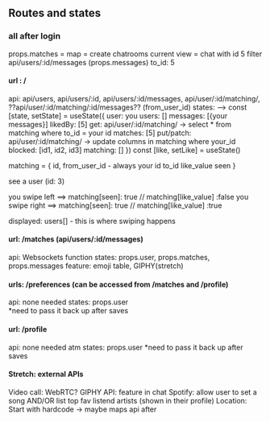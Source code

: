 ## Routes and states

### all after login

props.matches = map = create chatrooms
current view = chat with id 5
filter api/users/:id/messages (props.messages) to_id: 5 

#### url : / 
api: api/users, api/users/:id, api/users/:id/messages, api/user/:id/matching/, ??api/user/:id/matching/:id/messages?? (from_user_id)
states:  -->
const [state, setState] = useState({
  user: you
  users: []
  messages: [{your messages}]
  likedBy: [5] get: api/user/:id/matching/ -> select * from matching where to_id = your id
  matches: [5] put/patch: api/user/:id/matching/ -> update columns in matching where your_id 
  blocked: [id1, id2, id3]
  matching: []
})
const [like, setLike] = useState()

matching = {
  id,
  from_user_id - always your id
  to_id
  like_value
  seen
}

see a user (id: 3)
<!-- you swipe left - setLike({user[dislikedUserID]: like})
you swipe right - setLike({user[likedUserID]: like}) -->

you swipe left ==> matching[seen]: true // matching[like_value] :false
you swipe right ==> matching[seen]: true // matching[like_value] :true


displayed: users[] - this is where swiping happens


#### url: /matches (api/users/:id/messages)
api: Websockets function 
states: props.user, props.matches, props.messages
feature: emoji table, GIPHY(stretch)

#### urls: /preferences (can be accessed from /matches and /profile)
api: none needed
states: props.user  
*need to pass it back up after saves

#### url: /profile
api: none needed atm
states: props.user
*need to pass it back up after saves

#### Stretch: external APIs
Video call: WebRTC?
GIPHY API: feature in chat
Spotify: allow user to set a song AND/OR list top fav listend artists (shown in their profile)
Location: Start with hardcode -> maybe maps api after


<!-- params id

axios.get('/api/data')



states:  -->




<!-- / api to users -->